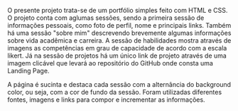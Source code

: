   O presente projeto trata-se de um portfólio simples feito com HTML e CSS.
  O projeto conta com aglumas sessões, sendo a primeira sessão de informações pessoais, como foto de perfil, nome e principais links.
  Também há uma sessão "sobre mim" descrevendo brevemente algumas informações sobre vida acadêmica e carreira.
  A sessão de habilidades mostra através de imagens as competências em grau de capacidade de acordo com a escala likert.
  Já na sessão de projetos há um único link de projeto através de uma imagem clicável que levará ao repositório do GitHub onde consta uma Landing Page. 

  A página é sucinta e destaca cada sessão com a alternância do background color, ou seja, com a cor de fundo da sessão.
  Foram utilizadas diferentes fontes, imagens e links para compor e incrementar as informações. 
